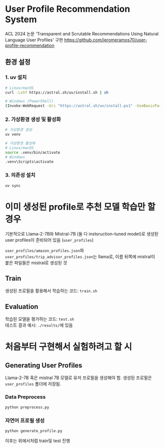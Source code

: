 # User Profile Recommendation System
ACL 2024 논문 'Transparent and Scrutable Recommendations Using Natural Language User Profiles' 구현
https://github.com/jeromeramos70/user-profile-recommendation

## 환경 설정

### 1. uv 설치

```bash
# Linux/macOS
curl -LsSf https://astral.sh/uv/install.sh | sh

# Windows (PowerShell)
(Invoke-WebRequest -Uri "https://astral.sh/uv/install.ps1" -UseBasicParsing).Content | pwsh -Command -
```

### 2. 가상환경 생성 및 활성화
```bash
# 가상환경 생성
uv venv

# 가상환경 활성화
# Linux/macOS
source .venv/bin/activate
# Windows
.venv\Scripts\activate
```

### 3. 의존성 설치
```bash
uv sync
```

# 이미 생성된 profile로 추천 모델 학습만 할 경우
기본적으로 Llama-2-7B와 Mistral-7B (둘 다 instsruction-tuned model)로 생성된 user profiles이 준비되어 있음
(`user_profiles`)

`user_profiles/amazon_profiles.json`와 `user_profiles/trip_advisor_profiles.json`는 llama로,
이름 뒤쪽에 mistral이 붙은 파일들은 mistral로 생성된 것

## Train 
생성된 프로필을 활용해서 학습하는 코드: `train.sh`
## Evaluation
학습된 모델을 평가하는 코드: `test.sh`<br>
테스트 결과 예시: `./results/`에 있음

# 처음부터 구현해서 실험하려고 할 시
## Generating User Profiles

Llama-2-7B 혹은 mistral 7B 모델로 유저 프로필을 생성해야 함. 
생성된 프로필은 `user_profiles` 폴더에 저장됨.
### Data Preprocess
```
python preprocess.py
```

### 자연어 프로필 생성
```
python generate_profile.py
```
이후는 위에서처럼 train및 test 진행
